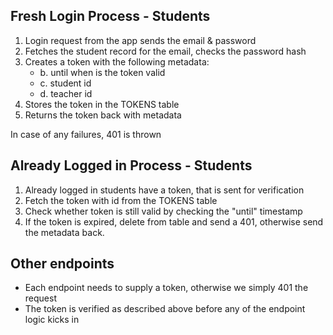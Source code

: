 ## Fresh Login Process - Students
1. Login request from the app sends the email & password
2. Fetches the student record for the email, checks the password hash
3. Creates a token with the following metadata:
    - b. until when is the token valid
    - c. student id
    - d. teacher id
4. Stores the token in the TOKENS table
5. Returns the token back with metadata

In case of any failures, 401 is thrown

## Already Logged in Process - Students
1. Already logged in students have a token, that is sent for verification
2. Fetch the token with id from the TOKENS table
3. Check whether token is still valid by checking the "until" timestamp
4. If the token is expired, delete from table and send a 401, otherwise send the metadata back.

## Other endpoints
* Each endpoint needs to supply a token, otherwise we simply 401 the request
* The token is verified as described above before any of the endpoint logic kicks in

